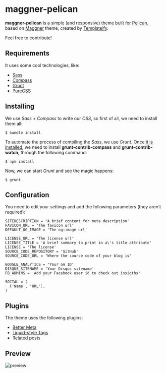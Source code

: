 maggner-pelican
===============

**maggner-pelican** is a simple (and responsive) theme built for [Pelican][], based on [Maggner][] theme, created by [Templateify][].

Feel free to contribute!


Requirements
------------

It uses some cool technologies, like:

* [Sass][]
* [Compass][]
* [Grunt][]
* [PureCSS][]


Installing
----------

We use *Sass* + *Compass* to write our *CSS*, so first of all, we need to install them all:

```
$ bundle install
```

To automate the process of compiling the *Sass*, we use *Grunt*. Once [it is installed][install_grunt], we need to install **grunt-contrib-compass** and **grunt-contrib-watch**, through the following command:

```
$ npm install
```

Now, we can start *Grunt* and see the magic happens:

```
$ grunt
```


Configuration
-------------

You need to edit your settings and add the following parameters (they aren't required):

```
SITEDESCRIPTION = 'A brief content for meta description'
FAVICON_URL = 'The favicon url'
DEFAULT_OG_IMAGE = 'The og:image url' 

LICENSE_URL = 'The license url'
LICENSE_TITLE = 'A brief summary to print in a\'s title attribute'
LICENSE = 'The license'
SOURCE_CODE_REPOSITORY = 'GitHub'
SOURCE_CODE_URL = 'Where the source code of your blog is'

GOOGLE_ANALYTICS = 'Your GA ID'
DISQUS_SITENAME = 'Your Disqus sitename'
FB_ADMINS = 'Add your Facebook user id to check out insigths'

SOCIAL = (
  ('Name', 'URL'),
)
```


Plugins
-------

The theme uses the following plugins:

* [Better Meta]
* [Liquid-style Tags]
* [Related posts]


Preview
-------

![preview](https://raw.githubusercontent.com/kplaube/maggner-pelican/master/docs/preview-home.png)


  [Pelican]: http://docs.getpelican.com/
    "A static site generator, written in Python"
  [Maggner]: http://maggner.templateify.com/
    "Check the original theme"
  [Templateify]: http://templateify.com/
    "20+ Unique, Professional & Responsive Blogger.com Templates"
  [Sass]: http://sass-lang.com/
    "Syntactically Awesome Style Sheets"
  [Compass]: http://compass-style.org
    "An open-source CSS Authoring Framework"
  [Grunt]: http://gruntjs.com/ 
    "The JavaScript Task Runner"
  [PureCSS]: http://purecss.io/
    "A set of small, responsive CSS modules that you can use in every web project"
  [blog]: http://klauslaube.com.br
    "See the theme live"
  [Related posts]: https://github.com/getpelican/pelican-plugins/tree/master/related_posts
    "This plugin adds the related_posts variable to the article's context"
  [install_grunt]: http://gruntjs.com/installing-grunt
    "Installing Grunt"
  [Better Meta]: https://github.com/kplaube/better_meta
    "This plugin addds the meta variable to the article's context"
  [Liquid-style Tags]: https://github.com/getpelican/pelican-plugins/tree/master/liquid_tags
    "This plugin allows liquid-style tags to be inserted into markdown within Pelican documents"
